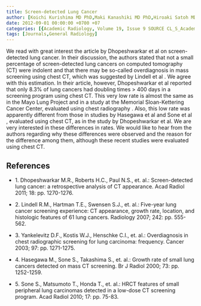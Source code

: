 ```yaml
---
title: Screen-detected Lung Cancer
author: [Koichi Kurishima MD PhD,Maki Kanashiki MD PhD,Hiroaki Satoh MD PhD]
date: 2012-09-01 00:00:00 +0700 +07
categories: [{Academic Radiology, Volume 19, Issue 9 SOURCE CL_S_AcademicRadiologyVolume19Issue9 1}]
tags: [Journals,General Radiology]
---
```

We read with great interest the article by Dhopeshwarkar et al on screen-detected lung cancer. In their discussion, the authors stated that not a small percentage of screen-detected lung cancers on computed tomography (CT) were indolent and that there may be so-called overdiagnosis in mass screening using chest CT, which was suggested by Lindell et al . We agree with this estimation. In their article, however, Dhopeshwarkar et al reported that only 8.3% of lung cancers had doubling times > 400 days in a screening program using chest CT. This very low rate is almost the same as in the Mayo Lung Project and in a study at the Memorial Sloan-Kettering Cancer Center, evaluated using chest radiography . Also, this low rate was apparently different from those in studies by Hasegawa et al and Sone et al , evaluated using chest CT, as in the study by Dhopeshwarkar et al. We are very interested in these differences in rates. We would like to hear from the authors regarding why these differences were observed and the reason for the difference among them, although these recent studies were evaluated using chest CT.

## References

- 1\. Dhopeshwarkar M.R., Roberts H.C., Paul N.S., et. al.: Screen-detected lung cancer: a retrospective analysis of CT appearance. Acad Radiol 2011; 18: pp. 1270-1276.


- 2\. Lindell R.M., Hartman T.E., Swensen S.J., et. al.: Five-year lung cancer screening experience: CT appearance, growth rate, location, and histologic features of 61 lung cancers. Radiology 2007; 242: pp. 555-562.


- 3\. Yankelevitz D.F., Kostis W.J., Henschke C.I., et. al.: Overdiagnosis in chest radiographic screening for lung carcinoma: frequency. Cancer 2003; 97: pp. 1271-1275.


- 4\. Hasegawa M., Sone S., Takashima S., et. al.: Growth rate of small lung cancers detected on mass CT screening. Br J Radiol 2000; 73: pp. 1252-1259.


- 5\. Sone S., Matsumoto T., Honda T., et. al.: HRCT features of small peripheral lung carcinomas detected in a low-dose CT screening program. Acad Radiol 2010; 17: pp. 75-83.